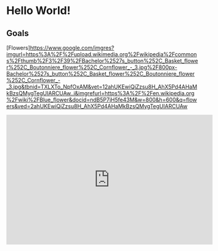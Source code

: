 # Hello World!

## Goals
[Flowers]https://www.google.com/imgres?imgurl=https%3A%2F%2Fupload.wikimedia.org%2Fwikipedia%2Fcommons%2Fthumb%2F3%2F39%2FBachelor%2527s_button%252C_Basket_flower%252C_Boutonniere_flower%252C_Cornflower_-_3.jpg%2F800px-Bachelor%2527s_button%252C_Basket_flower%252C_Boutonniere_flower%252C_Cornflower_-_3.jpg&tbnid=TXLXTo_NpfOxAM&vet=12ahUKEwiQjZzsu8H_AhX5Pd4AHaMkBzsQMygTegUIARCUAw..i&imgrefurl=https%3A%2F%2Fen.wikipedia.org%2Fwiki%2FBlue_flower&docid=ndB5P7jH5fe43M&w=800&h=600&q=flowers&ved=2ahUKEwiQjZzsu8H_AhX5Pd4AHaMkBzsQMygTegUIARCUAw

<iframe id="kaltura_player"
src="https://cdnapisec.kaltura.com/p/389581/sp/38958100/embedIframeJs/uiconf_id/35252361/partner_id/3895
81?iframeembed=true&playerId=kaltura_player&entry_id=1_y90bg6eq&flashvars[akamaiHD.loadingPolicy]=preIni
tialize&amp;flashvars[akamaiHD.asyncInit]=true&amp;flashvars[streamerType]=hdnetwork&amp;flashvars[localiz
ationCode]=en&amp;flashvars[leadWithHTML5]=true&amp;flashvars[sideBarContainer.plugin]=true&amp;flashvar
s[sideBarContainer.position]=left&amp;flashvars[sideBarContainer.clickToClose]=true&amp;flashvars[chapters.plu
gin]=true&amp;flashvars[chapters.layout]=vertical&amp;flashvars[chapters.thumbnailRotator]=false&amp;flashva
rs[streamSelector.plugin]=true&amp;flashvars[EmbedPlayer.SpinnerTarget]=videoHolder&amp;flashvars[dualScre
en.plugin]=true&amp;flashvars[hotspots.plugin]=1&amp;flashvars[Kaltura.addCrossoriginToIframe]=true&amp;&
wid=1_d3ozzj7j" width="540" height="340" allowfullscreen webkitallowfullscreen mozAllowFullScreen
allow="autoplay *; fullscreen *; encrypted-media *" sandbox="allow-downloads allow-forms allow-same-origin
allow-scripts allow-top-navigation allow-pointer-lock allow-popups allow-modals allow-orientation-lock allow-
popups-to-escape-sandbox allow-presentation allow-top-navigation-by-user-activation" frameborder="0"
title="Joining a Zoom Meeting via Blackboard"></iframe>
